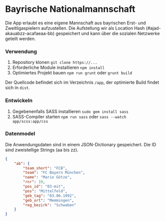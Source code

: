 # Bayrische Nationalmannschaft

Die App erlaubt es eine eigene Mannschaft aus bayrischen Erst- und Zweitligaspielern aufzustellen. Die Aufstellung wir als Location Hash (#ajad-akauabzz-acafaeaa-bb) gespeichert und kann über die sozialen Netzwerke geteilt werden.

### Verwendung
1. Repository klonen `git clone https://...`
2. Erforderliche Module installieren `npm install`
4. Optimiertes Projekt bauen `npm run grunt` oder `grunt build`

Der Quellcode befindet sich im Verzeichnis `/app`, der optimierte Build findet sich in `dist`.

### Entwickeln
1. Gegebenenfalls SASS installieren `sudo gem install sass`
2. SASS-Compiler starten `npm run sass` oder `sass --watch app/scss:app/css`

### Datenmodel
Die Anwendungsdaten sind in einem JSON-Dictionary gespeichert. Die ID sind zweistellige Strings (aa bis zz). 

```json
{
	"ab": {
	    "team_short": "FCB",
	    "team": "FC Bayern München",
	    "name": "Mario Götze",
	    "rnr": 19,
	    "pos_id": "03-mit",
	    "pos": "Mittelfeld",
	    "geb_tag": "03.06.1992",
	    "geb_ort": "Memmingen",
	    "reg_bezirk": "Schwaben"
	}
}
```
